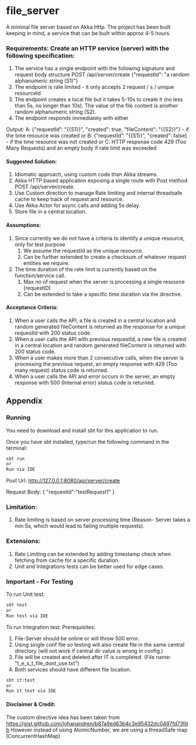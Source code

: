 # file_server
A minimal file server based on Akka Http.
The project has been built keeping in mind, a service that can be built within approx 4-5 hours.

###  Requirements: Create an HTTP service (server) with the following specification:

1. The service has a single endpoint with the following signature and request body structure
POST /api/server/create
{"requestId": "a random alphanumeric string (S1)"}
2. The endpoint is rate limited - it only accepts 2 request / s / unique resourceId
3. The endpoint creates a local file but it takes 5-10s to create it (no less than 5s, no longer than
10s). The value of the file content is another random alphanumeric string (S2).
4. The endpoint responds immediately with either


Output:
A:
{"requestId”: "{{S1}}", "created": true, "fileContent": "{{S2}}"} - if the time resource was created
or B:
{"requestId”: "{{S1}}", "created": false} - if the time resource was not created
or C:
HTTP response code 429 (Too Many Requests) and an empty body if rate limit was exceeded


#### Suggested Solution:
1. Idiomatic approach, using custom code than Akka streams.
2. Akka HTTP based application exposing a single route with Post method POST /api/server/create.
3. Use Custom direction to manage Rate limiting and internal threadsafe cache to keep track of request and resource.
4. Use Akka Actor for async calls and adding 5s delay.
5. Store file in a central location.

#### Assumptions:
1. Since currently we do not have a criteria to identify a unique resource, only for test purpose
   1. We assume the requestId as the unique resource.
   2. Can be further extended to create a checksum of whatever request entities we require.
2. The time duration of the rate limit is currently based on the function/service call.
   1. Max no of request when the server is processing a single resource (requestID)
   2. Can be extended to take a specific time duration via the directive.


#### Acceptance Criteria:
1. When a user calls the API, a file is created in a central location and random generated fileContent is returned as the response for a unique requestId with 200 status code.
2. When a user calls the API with previous requestId, a new file is created in a central location and random generated fileContent is returned with 200 status code.
3. When a user makes more than 2 consecutive calls, when the server is processing the previous request, an empty response with 429 (Too many request) status code is returned.
4. When a user calls the API and error occurs in the server, an empty response with 500 (Internal error) status code is returned.


## Appendix

### Running

You need to download and install sbt for this application to run.

Once you have sbt installed, type/run the following command in the terminal:

```bash
sbt run
or
Run via IDE
```

Post Url: http://127.0.0.1:8080/api/server/create

Request Body:
{
"requestId":"testRequest1"
}


### Limitation:
1. Rate limiting is based on server processing time (Reason- Server takes a min 5s, which would lead to failing multiple requests).

### Extensions:
1. Rate Limiting can be extended by adding timestamp check when fetching from cache for a specific duration.
2. Unit and Integrations tests can be better used for edge cases.

### Important - For Testing
To run Unit test:
```bash
sbt test
or
Run test via IDE
```

To run Integration test:
Prerequisites:
1. File-Server should be online or will throw 500 error.
2. Using single conf file so testing will also create file in the same central directory (will not work if central dir value is wrong in config.)
3. File will be created and deleted after IT is completed. (File name: "t_e_s_t_file_dont_use.txt")
4. Both services should have different file location.
```bash
sbt it:test
or
Run it test via IDE
```


#### Disclaimer & Credit:
The custom directive idea has been taken from https://gist.github.com/johanandren/b87a9ed63b4c3e95432dc0497fd73fdb 
However instead of using AtomicNumber, we are using a threadSafe map (ConcurrentHashMap)
